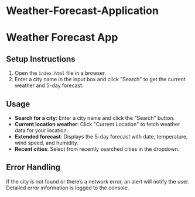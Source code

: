 # Weather-Forecast-Application

# Weather Forecast App

## Setup Instructions

1. Open the `index.html` file in a browser.
2. Enter a city name in the input box and click "Search" to get the current weather and 5-day forecast.

## Usage

- **Search for a city**: Enter a city name and click the "Search" button.
- **Current location weather**: Click "Current Location" to fetch weather data for your location.
- **Extended forecast**: Displays the 5-day forecast with date, temperature, wind speed, and humidity.
- **Recent cities**: Select from recently searched cities in the dropdown.

## Error Handling

If the city is not found or there’s a network error, an alert will notify the user. Detailed error information is logged to the console.
